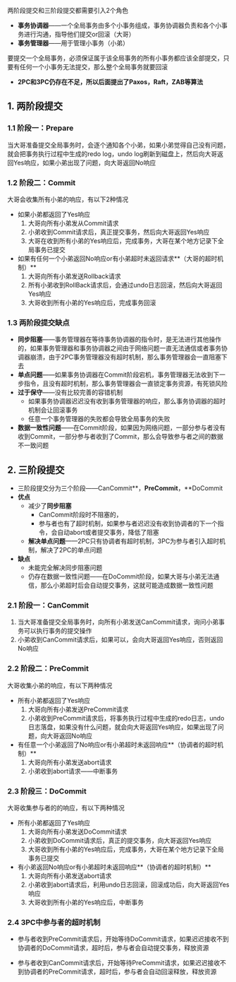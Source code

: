 两阶段提交和三阶段提交都需要引入2个角色

* **事务协调器**——一个全局事务由多个小事务组成，事务协调器负责和各个小事务进行沟通，指导他们提交or回滚（大哥）
* **事务管理器**——用于管理小事务（小弟）

要提交一个全局事务，必须保证属于该全局事务的所有小事务都应该全部提交，只要有任何一个小事务无法提交，那么整个全局事务就要回滚



* **2PC和3PC仍存在不足，所以后面提出了Paxos，Raft，ZAB等算法**



## 1. 两阶段提交

### 1.1 阶段一：Prepare

当大哥准备提交全局事务时，会逐个通知各个小弟，如果小弟觉得自己没有问题，就会把事务执行过程中生成的redo log，undo log刷新到磁盘上，然后向大哥返回Yes响应，如果小弟出现了问题，向大哥返回No响应

### 1.2 阶段二：Commit

大哥会收集所有小弟的响应，有以下2种情况

* 如果小弟都返回了Yes响应
  1. 大哥向所有小弟发从Commit请求
  2. 小弟收到Commit请求后，真正提交事务，然后向大哥返回Yes响应
  3. 大哥在收到所有小弟的Yes响应后，完成事务，大哥在某个地方记录下全局事务已提交
* 如果有任何一个小弟返回No响应or有小弟超时未返回请求**（大哥的超时机制）**
  1. 大哥向所有小弟发送Rollback请求
  2. 所有小弟收到RollBack请求后，会通过undo日志回滚，然后向大哥返回Yes响应
  3. 大哥收到所有小弟的Yes响应后，完成事务回滚



### 1.3 两阶段提交缺点

* **同步阻塞**——事务管理器在等待事务协调器的指令时，是无法进行其他操作的，如果事务管理器和事务协调器之间由于网络问题一直无法通信或者事务协调器崩溃，由于2PC事务管理器没有超时机制，那么事务管理器会一直阻塞下去
* **单点问题**——如果事务协调器在Commit阶段宕机，事务管理器无法收到下一步指令，且没有超时机制，那么事务管理器会一直锁定事务资源，有死锁风险
* **过于保守**——没有比较完善的容错机制
  * 如果事务协调器迟迟没有收到事务管理器的响应，那么事务协调器的超时机制会让回滚事务
  * 任意一个事务管理器的失败都会导致全局事务的失败
* **数据一致性问题**——在Commit阶段，如果因为网络问题，一部分参与者没有收到Commit，一部分参与者收到了Commit，那么会导致参与者之间的数据不一致问题



## 2. 三阶段提交

* 三阶段提交分为三个阶段——CanCommit**，**PreCommit**，**DoCommit
* **优点**
  * 减少了**同步阻塞**
    * CanCommit阶段时不阻塞的，
    * 参与者也有了超时机制，如果参与者迟迟没有收到协调者的下一个指令，会自动abort或者提交事务，降低了阻塞
  * **解决单点问题**——2PC只有协调者有超时机制，3PC为参与者引入超时机制，解决了2PC的单点问题
* **缺点**
  * 未能完全解决同步阻塞问题
  * 仍存在数据一致性问题——在DoCommit阶段，如果大哥与小弟无法通信，那么小弟超时后会自动提交事务，这就可能造成数据一致性问题



### 2.1 阶段一：CanCommit

1. 当大哥准备提交全局事务时，向所有小弟发送CanCommit请求，询问小弟事务可以执行事务的提交操作
2. 小弟收到CanCommit请求后，如果可以，会向大哥返回Yes响应，否则返回No响应

### 2.2 阶段二：PreCommit

大哥收集小弟的响应，有以下两种情况

* 所有小弟都返回了Yes响应
  1. 大哥向所有小弟发送PreCommit请求
  2. 小弟收到PreCommit请求后，将事务执行过程中生成的redo日志，undo日志落盘，如果没有什么问题，就会向大哥返回Yes响应，如果出现了问题，向大哥返回No响应
* 有任意一个小弟返回了No响应or有小弟超时未返回响应**（协调者的超时机制）**
  1. 大哥向所有小弟发送abort请求
  2. 小弟收到abort请求——中断事务

### 2.3 阶段三：DoCommit

大哥收集参与者的的响应，有以下两种情况

* 所有小弟都返回了Yes响应
  1. 大哥向所有小弟发送DoCommit请求
  2. 小弟收到DoCommit请求后，真正的提交事务，向大哥返回Yes响应
  3. 大哥收到所有小弟的Yes响应后，完成事务，大哥在某个地方记录下全局事务已提交
* 有小弟返回No响应or有小弟超时未返回响应**（协调者的超时机制）**
  1. 大哥向所有小弟发送abort请求
  2. 小弟收到abort请求后，利用undo日志回滚，回滚成功后，向大哥返回Yes响应
  3. 大哥收到所有小弟的Yes响应后，中断事务

### 2.4 3PC中参与者的超时机制

* 参与者收到PreCommit请求后，开始等待DoCommit请求，如果迟迟接收不到协调者的DoCommit请求，超时后，参与者会自动提交事务，释放资源

* 参与者收到CanCommit请求后，开始等待PreCommit请求，如果迟迟接收不到协调者的PreCommit请求，超时后，参与者会自动回滚释放，释放资源







